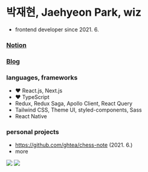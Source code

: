 # 박재현, Jaehyeon Park, wiz

- frontend developer since 2021. 6.

### [Notion](https://beautiful-draw-02f.notion.site/Development-25af2a3ac82949b3a7ba7d6db9e13778)
### [Blog](https://velog.io/@vltea)

### languages, frameworks
- ❤️ React.js, Next.js
- ❤️ TypeScript
- Redux, Redux Saga, Apollo Client, React Query
- Tailwind CSS, Theme UI, styled-components, Sass
- React Native

### personal projects
- https://github.com/ghtea/chess-note (2021. 6.)
- more

![](https://github.com/ghtea/github-stats/blob/master/generated/overview.svg)
![](https://github.com/ghtea/github-stats/blob/master/generated/languages.svg)
